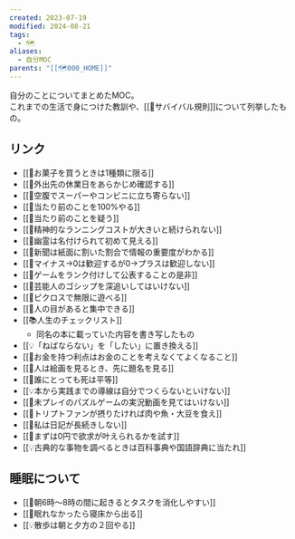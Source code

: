 ```yaml
---
created: 2023-07-19
modified: 2024-08-21
tags:
  - 🗺️
aliases:
  - 自分MOC
parents: "[[🗺️000_HOME]]"
---
```

自分のことについてまとめたMOC。  
これまでの生活で身につけた教訓や、[[📝サバイバル規則]]について列挙したもの。

## リンク
- [[🧭お菓子を買うときは1種類に限る]]
- [[🧭外出先の休業日をあらかじめ確認する]] 
- [[🧭空腹でスーパーやコンビニに立ち寄らない]] 
- [[🧭当たり前のことを100%やる]]
- [[🧭当たり前のことを疑う]]
- [[💭精神的なランニングコストが大きいと続けられない]]
- [[💭幽霊は名付けられて初めて見える]] 
- [[💭新聞は紙面に割いた割合で情報の重要度がわかる]] 
- [[💭マイナス→0は歓迎するが0→プラスは歓迎しない]]
- [[💭ゲームをランク付けして公表することの是非]]
- [[🧭芸能人のゴシップを深追いしてはいけない]]
- [[💭ピクロスで無限に遊べる]] 
- [[🧭人の目があると集中できる]]
- [[📚人生のチェックリスト]]
	- 同名の本に載っていた内容を書き写したもの
- [[💡「ねばならない」を「したい」に置き換える]] 
- [[💭お金を持つ利点はお金のことを考えなくてよくなること]] 
- [[💭人は絵画を見るとき、先に題名を見る]] 
- [[💭誰にとっても死は平等]] 
- [[💡本から実践までの導線は自分でつくらないといけない]]
- [[🧭未プレイのパズルゲームの実況動画を見てはいけない]]
- [[💭トリプトファンが摂りたければ肉や魚・大豆を食え]]
- [[💭私は日記が長続きしない]]
- [[🧭まずは0円で欲求が叶えられるかを試す]]
- [[💡古典的な事物を調べるときは百科事典や国語辞典に当たれ]]
## 睡眠について
- [[💭朝6時～8時の間に起きるとタスクを消化しやすい]]
- [[🧭眠れなかったら寝床から出る]]
- [[💡散歩は朝と夕方の２回やる]] 